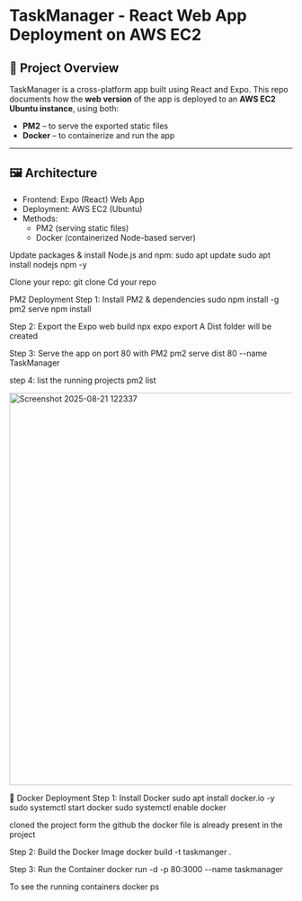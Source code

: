 # TaskManager - React Web App Deployment on AWS EC2

## 📝 Project Overview

TaskManager is a cross-platform app built using React and Expo. This repo documents how the **web version** of the app is deployed to an **AWS EC2 Ubuntu instance**, using both:

- **PM2** – to serve the exported static files
- **Docker** – to containerize and run the app

---

## 🖼️ Architecture

- Frontend: Expo (React) Web App
- Deployment: AWS EC2 (Ubuntu)
- Methods:
  - PM2 (serving static files)
  - Docker (containerized Node-based server)

Update packages & install Node.js and npm:
sudo apt update
sudo apt install nodejs npm -y

Clone your repo:
git clone <your-repo-url>
Cd your repo

PM2 Deployment
Step 1: Install PM2 & dependencies
sudo npm install -g pm2 serve
npm install

Step 2: Export the Expo web build
npx expo export
A Dist folder will be created 

Step 3: Serve the app on port 80 with PM2
pm2 serve dist 80 --name TaskManager

step 4: list the running projects
pm2 list

<img width="1352" height="699" alt="Screenshot 2025-08-21 122337" src="https://github.com/user-attachments/assets/cfbf2dc0-85cb-45b3-a6e3-1ac6a76c3757" />






🐳 Docker Deployment
Step 1: Install Docker
sudo apt install docker.io -y
sudo systemctl start docker
sudo systemctl enable docker

cloned the project form the github the docker file is already present in the project 

Step 2: Build the Docker Image
docker build -t taskmanger .

Step 3: Run the Container
docker run -d -p 80:3000 --name taskmanager

To see the running containers 
docker ps



